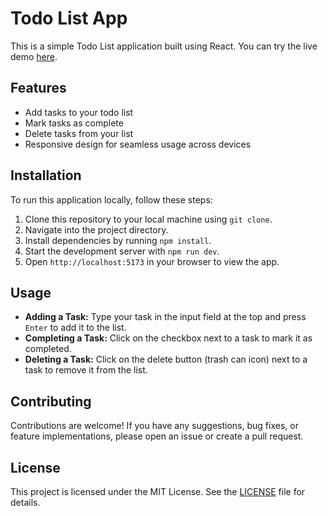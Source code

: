 # Todo List App

This is a simple Todo List application built using React.
You can try the live demo [here](https://todo-react-appv2.netlify.app/).

## Features

- Add tasks to your todo list
- Mark tasks as complete
- Delete tasks from your list
- Responsive design for seamless usage across devices

## Installation

To run this application locally, follow these steps:

1. Clone this repository to your local machine using `git clone`.
2. Navigate into the project directory.
3. Install dependencies by running `npm install`.
4. Start the development server with `npm run dev`.
5. Open `http://localhost:5173` in your browser to view the app.

## Usage

- **Adding a Task:** Type your task in the input field at the top and press `Enter` to add it to the list.
- **Completing a Task:** Click on the checkbox next to a task to mark it as completed.
- **Deleting a Task:** Click on the delete button (trash can icon) next to a task to remove it from the list.

## Contributing

Contributions are welcome! If you have any suggestions, bug fixes, or feature implementations, please open an issue or create a pull request.

## License

This project is licensed under the MIT License. See the [LICENSE](LICENSE) file for details.

